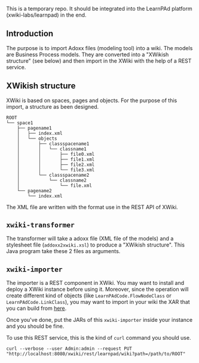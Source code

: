 This is a temporary repo.  It should be integrated into the LearnPAd platform
(xwiki-labs/learnpad) in the end.

## Introduction
The purpose is to import Adoxx files (modeling tool) into a wiki.  The models
are Business Process models.  They are converted into a "XWikish structure" (see
below) and then import in the XWiki with the help of a REST service.

## XWikish structure
XWiki is based on spaces, pages and objects.  For the purpose of this import, a
structure as been designed.

```
ROOT
└── space1
    ├── pagename1
    │   ├── index.xml
    │   └── objects
    │       ├── classspacename1
    │       │   └── classname1
    │       │       ├── file0.xml
    │       │       ├── file1.xml
    │       │       ├── file2.xml
    │       │       └── file3.xml
    │       └── classspacename2
    │           └── classname2
    │               └── file.xml
    └── pagename2
        └── index.xml
```

The XML file are written with the format use in the REST API of XWiki.

## `xwiki-transformer`

The transformer will take a adoxx file (XML file of the models) and a stylesheet
file (`addoxx2xwiki.xsl`) to produce a "XWikish structure".  This Java program
take these 2 files as arguments.

## `xwiki-importer`

The importer is a REST component in XWiki.  You may want to install and deploy a
XWiki instance before using it.  Moreover, since the operation will create
different kind of objects (like `LearnPAdCode.FlowNodeClass` or
`LearnPAdCode.LinkClass`), you may want to import in your wiki the XAR that
you can build from
[here](https://github.com/xwiki-labs/learnpad/tree/master/lp-collaborative-workspace/lp-cw-component/lp-cw-component-application).

Once you've done, put the JARs of this `xwiki-importer` inside your instance and
you should be fine.

To use this REST service, this is the kind of `curl` command you should use.

```
curl --verbose --user Admin:admin --request PUT "http://localhost:8080/xwiki/rest/learnpad/wiki?path=/path/to/ROOT"
```
